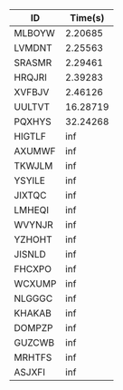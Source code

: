 |ID|Time(s)|
|-|-|
|MLBOYW|2.20685|
|LVMDNT|2.25563|
|SRASMR|2.29461|
|HRQJRI|2.39283|
|XVFBJV|2.46126|
|UULTVT|16.28719|
|PQXHYS|32.24268|
|HIGTLF|inf|
|AXUMWF|inf|
|TKWJLM|inf|
|YSYILE|inf|
|JIXTQC|inf|
|LMHEQI|inf|
|WVYNJR|inf|
|YZHOHT|inf|
|JISNLD|inf|
|FHCXPO|inf|
|WCXUMP|inf|
|NLGGGC|inf|
|KHAKAB|inf|
|DOMPZP|inf|
|GUZCWB|inf|
|MRHTFS|inf|
|ASJXFI|inf|

